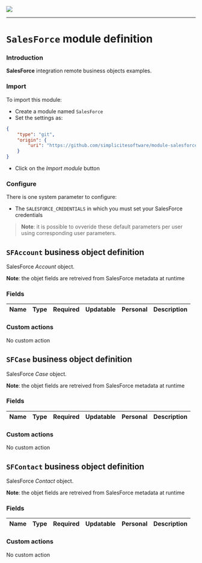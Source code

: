 <!--
 ___ _            _ _    _ _    __
/ __(_)_ __  _ __| (_)__(_) |_ /_/
\__ \ | '  \| '_ \ | / _| |  _/ -_)
|___/_|_|_|_| .__/_|_\__|_|\__\___|
            |_| 
-->
![](https://docs.simplicite.io//logos/logo250.png)
* * *

`SalesForce` module definition
==============================

### Introduction

**SalesForce** integration remote business objects examples.

### Import

To import this module:

- Create a module named `SalesForce`
- Set the settings as:

```json
{
	"type": "git",
	"origin": {
		"uri": "https://github.com/simplicitesoftware/module-salesforce.git"
	}
}
```

- Click on the _Import module_ button

### Configure

There is one system parameter to configure:

- The `SALESFORCE_CREDENTIALS` in which you must set your SalesForce credentials

> **Note**: it is possible to ovveride these default parameters per user using corresponding user parameters.

`SFAccount` business object definition
--------------------------------------

SalesForce _Account_ object.

**Note**: the objet fields are retreived from SalesForce metadata at runtime

### Fields

| Name                                                         | Type                                     | Required | Updatable | Personal | Description                                                                      | 
| ------------------------------------------------------------ | ---------------------------------------- | -------- | --------- | -------- | -------------------------------------------------------------------------------- |

### Custom actions

No custom action

`SFCase` business object definition
-----------------------------------

SalesForce _Case_ object.

**Note**: the objet fields are retreived from SalesForce metadata at runtime

### Fields

| Name                                                         | Type                                     | Required | Updatable | Personal | Description                                                                      | 
| ------------------------------------------------------------ | ---------------------------------------- | -------- | --------- | -------- | -------------------------------------------------------------------------------- |

### Custom actions

No custom action

`SFContact` business object definition
--------------------------------------

SalesForce _Contact_ object.

**Note**: the objet fields are retreived from SalesForce metadata at runtime

### Fields

| Name                                                         | Type                                     | Required | Updatable | Personal | Description                                                                      | 
| ------------------------------------------------------------ | ---------------------------------------- | -------- | --------- | -------- | -------------------------------------------------------------------------------- |

### Custom actions

No custom action


